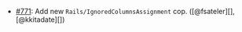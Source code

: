 * [#771](https://github.com/rubocop/rubocop-rails/pull/771): Add new `Rails/IgnoredColumnsAssignment` cop. ([@fsateler][], [@kkitadate][])

